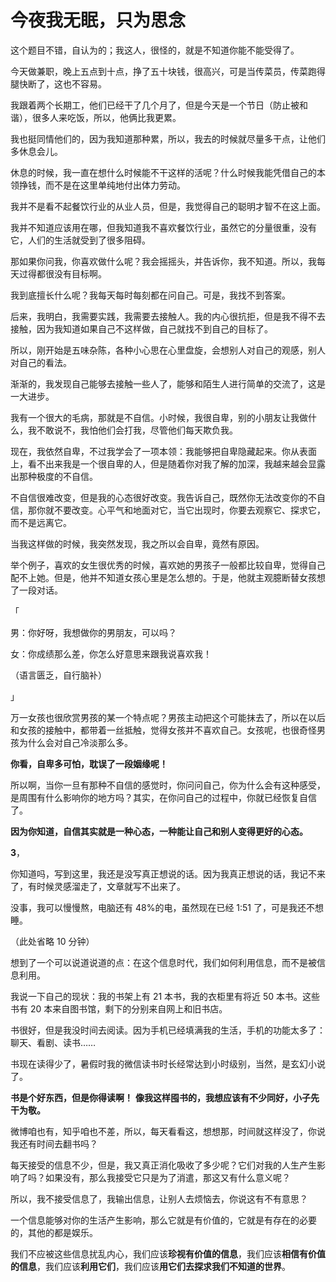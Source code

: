 # 今夜我无眠，只为思念

这个题目不错，自认为的；我这人，很怪的，就是不知道你能不能受得了。

今天做兼职，晚上五点到十点，挣了五十块钱，很高兴，可是当传菜员，传菜跑得腿快断了，这也不容易。

我跟着两个长期工，他们已经干了几个月了，但是今天是一个节日（防止被和谐），很多人来吃饭，所以，他俩比我更累。

我也挺同情他们的，因为我知道那种累，所以，我去的时候就尽量多干点，让他们多休息会儿。

休息的时候，我一直在想什么时候能不干这样的活呢？什么时候我能凭借自己的本领挣钱，而不是在这里单纯地付出体力劳动。

我并不是看不起餐饮行业的从业人员，但是，我觉得自己的聪明才智不在这上面。

我并不知道应该用在哪，但我知道我不喜欢餐饮行业，虽然它的分量很重，没有它，人们的生活就受到了很多阻碍。

那如果你问我，你喜欢做什么呢？我会摇摇头，并告诉你，我不知道。所以，我每天过得都很没有目标啊。

我到底擅长什么呢？我每天每时每刻都在问自己。可是，我找不到答案。

后来，我明白，我需要实践，我需要去接触人。我的内心很抗拒，但是我不得不去接触，因为我知道如果自己不这样做，自己就找不到自己的目标了。

所以，刚开始是五味杂陈，各种小心思在心里盘旋，会想别人对自己的观感，别人对自己的看法。

渐渐的，我发现自己能够去接触一些人了，能够和陌生人进行简单的交流了，这是一大进步。

我有一个很大的毛病，那就是不自信。小时候，我很自卑，别的小朋友让我做什么，我不敢说不，我怕他们会打我，尽管他们每天欺负我。

现在，我依然自卑，不过我学会了一项本领：我能够把自卑隐藏起来。你从表面上，看不出来我是一个很自卑的人，但是随着你对我了解的加深，我越来越会显露出那种极度的不自信。

不自信很难改变，但是我的心态很好改变。我告诉自己，既然你无法改变你的不自信，那你就不要改变。心平气和地面对它，当它出现时，你要去观察它、探求它，而不是远离它。

当我这样做的时候，我突然发现，我之所以会自卑，竟然有原因。

举个例子，喜欢的女生很优秀的时候，喜欢她的男孩子一般都比较自卑，觉得自己配不上她。但是，他并不知道女孩心里是怎么想的。于是，他就主观臆断替女孩想了一段对话。

「

男：你好呀，我想做你的男朋友，可以吗？

女：你成绩那么差，你怎么好意思来跟我说喜欢我！

（语言匮乏，自行脑补）

」

万一女孩也很欣赏男孩的某一个特点呢？男孩主动把这个可能抹去了，所以在以后和女孩的接触中，都带着一丝抵触，觉得女孩并不喜欢自己。女孩呢，也很奇怪男孩为什么会对自己冷淡那么多。

**你看，自卑多可怕，耽误了一段姻缘呢！**

所以啊，当你一旦有那种不自信的感觉时，你问问自己，你为什么会有这种感受，是周围有什么影响你的地方吗？其实，在你问自己的过程中，你就已经恢复自信了。

**因为你知道，自信其实就是一种心态，一种能让自己和别人变得更好的心态。**

**3**，

你知道吗，写到这里，我还是没写真正想说的话。因为我真正想说的话，我记不来了，有时候灵感溜走了，文章就写不出来了。

没事，我可以慢慢熬，电脑还有 48%的电，虽然现在已经 1:51 了，可是我还不想睡。

（此处省略 10 分钟）

想到了一个可以说道说道的点：在这个信息时代，我们如何利用信息，而不是被信息利用。

我说一下自己的现状：我的书架上有 21 本书，我的衣柜里有将近 50 本书。这些书有 20 本来自图书馆，剩下的分别来自网上和旧书店。

书很好，但是我没时间去阅读。因为手机已经填满我的生活，手机的功能太多了：聊天、看剧、读书……

书现在读得少了，暑假时我的微信读书时长经常达到小时级别，当然，是玄幻小说了。

**书是个好东西，但是你得读啊！** **像我这样囤书的，我想应该有不少同好，小子先干为敬。**

微博咱也有，知乎咱也不差，所以，每天看看这，想想那，时间就这样没了，你说我还有时间去翻书吗？

每天接受的信息不少，但是，我又真正消化吸收了多少呢？它们对我的人生产生影响了吗？如果没有，那么我接受它只是为了消遣，那这又有什么意义呢？

所以，我不接受信息了，我输出信息，让别人去烦恼去，你说这有不有意思？

一个信息能够对你的生活产生影响，那么它就是有价值的，它就是有存在的必要的，其他的都是娱乐。

我们不应被这些信息扰乱内心，我们应该**珍视有价值的信息**，我们应该**相信有价值的信息**，我们应该**利用它们**，我们应该**用它们去探求我们不知道的世界**。
